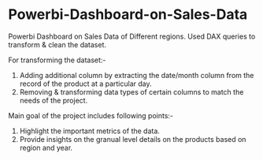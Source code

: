 # Powerbi-Dashboard-on-Sales-Data
Powerbi Dashboard on Sales Data of Different regions. Used DAX queries to transform &amp; clean the dataset.

For transforming the dataset:-
1. Adding additional column by extracting the date/month column from the record of the product at a particular day.
2. Removing & transforming data types of certain columns to match the needs of the project.

Main goal of the project includes following points:-
1. Highlight the important metrics of the data.
2. Provide insights on the granual level details on the products based on region and year.
